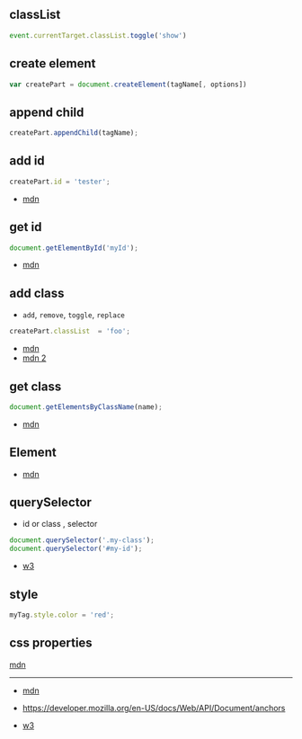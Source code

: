 

## classList

```js
event.currentTarget.classList.toggle('show')
```




## create element

```js
var createPart = document.createElement(tagName[, options])
```

## append child

```js
createPart.appendChild(tagName);
```

## add id

```js
createPart.id = 'tester';
```

* [mdn](https://developer.mozilla.org/en-US/docs/Web/API/Element/id)

## get id

```js
document.getElementById('myId');
```

* [mdn](https://developer.mozilla.org/en-US/docs/Web/API/Document/getElementById)

## add class

* `add`, `remove`, `toggle`, `replace`

```js
createPart.classList  = 'foo';
```

* [mdn](https://developer.mozilla.org/en-US/docs/Web/API/Element/classList)
* [mdn 2](https://developer.mozilla.org/en-US/docs/Web/API/Element/className)


## get class

```js
document.getElementsByClassName(name);
```

* [mdn](https://developer.mozilla.org/en-US/docs/Web/API/Document/getElementsByClassName)

## Element

* [mdn](https://developer.mozilla.org/en-US/docs/Web/API/Element)


## querySelector

* id or class , selector

```js
document.querySelector('.my-class');
document.querySelector('#my-id');
```
* [w3](https://www.w3schools.com/jsref/met_document_queryselector.asp)

## style

```js
myTag.style.color = 'red';

```

## css properties

[mdn](https://developer.mozilla.org/en-US/docs/Web/CSS/CSS_Properties_Reference)

---

* [mdn](https://developer.mozilla.org/en-US/docs/Web/API/Document/createElement)



* https://developer.mozilla.org/en-US/docs/Web/API/Document/anchors

* [w3](https://www.w3schools.com/jsref/dom_obj_document.asp)
